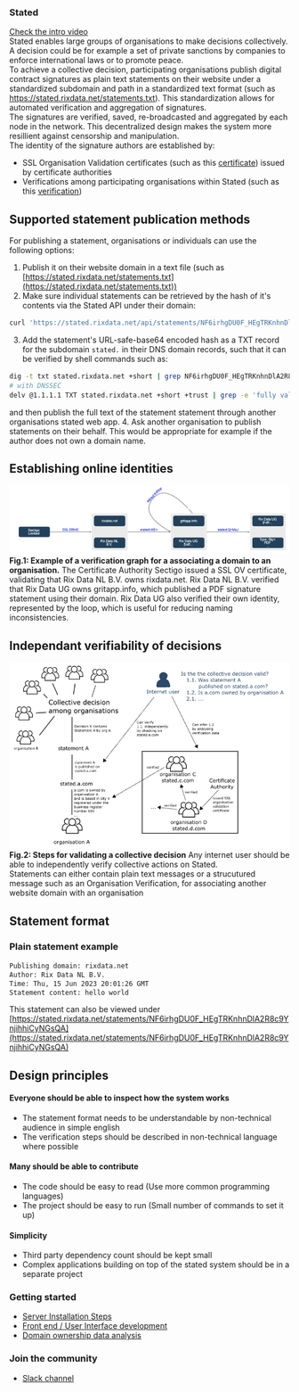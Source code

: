 ### Stated
[Check the intro video](https://www.youtube.com/watch?v=TTRtQjeuIAE)<br/>
Stated enables large groups of organisations to make decisions collectively.<br />
A decision could be for example a set of private sanctions by companies to enforce international laws or to promote peace.<br />
To achieve a collective decision, participating organisations publish digital contract signatures as plain text statements on their website under a standardized subdomain and path in a standardized text format (such as https://stated.rixdata.net/statements.txt). This standardization allows for automated verification and aggregation of signatures.<br/>
The signatures are verified, saved, re-broadcasted and aggregated by each node in the network. This decentralized design makes the system more resillient against censorship and manipulation.<br/>
The identity of the signature authors are established by:
 - SSL Organisation Validation certificates (such as this [certificate](https://crt.sh/?sha256=2884EC1DE425003B57CFECF80CEE32865E6C9351B57F816F5FA7CC43FE5FA99D)) issued by certificate authorities
 - Verifications among participating organisations within Stated (such as this [verification](https://stated.rixdata.net/statements/FwoLf1njZ3tMAujNh_t6NZy9qV2RDNmDjgqju86yDEo))

## Supported statement publication methods

For publishing a statement, organisations or individuals can use the following options:
1. Publish it on their website domain in a text file (such as [https://stated.rixdata.net/statements.txt](https://stated.rixdata.net/statements.txt))
2. Make sure individual statements can be retrieved by the hash of it's contents via the Stated API under their domain:
```bash
curl 'https://stated.rixdata.net/api/statements/NF6irhgDU0F_HEgTRKnhnDlA2R8c9YnjihhiCyNGsQA'
```
3. Add the statement's URL-safe-base64 encoded hash as a TXT record for the subdomain  `stated.` in their DNS domain records, such that it can be verified by shell commands such as:
```bash
dig -t txt stated.rixdata.net +short | grep NF6irhgDU0F_HEgTRKnhnDlA2R8c9YnjihhiCyNGsQA
# with DNSSEC
delv @1.1.1.1 TXT stated.rixdata.net +short +trust | grep -e 'fully validated' -e 'NF6irhgDU0F_HEgTRKnhnDlA2R8c9YnjihhiCyNGsQA'
```
and then publish the full text of the statement statement through another organisations stated web app.
4. Ask another organisation to publish statements on their behalf. This would be appropriate for example if the author does not own a domain name.
## Establishing online identities

![visualisatiuon](https://github.com/c-riq/stated/blob/master/documents/example_verification_graph.png?raw=true)<br />
<b>Fig.1: Example of a verification graph for a associating a domain to an organisation.</b> The Certificate Authority Sectigo issued a SSL OV certificate, validating that Rix Data NL B.V. owns rixdata.net. Rix Data NL B.V. verified that Rix Data UG owns gritapp.info, which published a PDF signature statement using their domain. Rix Data UG also verified their own identity, represented by the loop, which is useful for reducing naming inconsistencies.

## Independant verifiability of decisions

![visualisatiuon](https://github.com/c-riq/stated/blob/master/documents/diagram.png?raw=true)
<b>Fig.2: Steps for validating a collective decision</b> Any internet user should be able to independently verify collective actions on Stated.
<br />
Statements can either contain plain text messages or a strucutured message such as an Organisation Verification, for associating another website domain with an organisation


## Statement format
### Plain statement example
```
Publishing domain: rixdata.net
Author: Rix Data NL B.V.
Time: Thu, 15 Jun 2023 20:01:26 GMT
Statement content: hello world
```
This statement can also be viewed under [https://stated.rixdata.net/statements/NF6irhgDU0F_HEgTRKnhnDlA2R8c9YnjihhiCyNGsQA](https://stated.rixdata.net/statements/NF6irhgDU0F_HEgTRKnhnDlA2R8c9YnjihhiCyNGsQA)

## Design principles
#### Everyone should be able to inspect how the system works
- The statement format needs to be understandable by non-technical audience in simple english
- The verification steps should be described in non-technical language where possible
#### Many should be able to contribute
- The code should be easy to read (Use more common programming languages)
- The project should be easy to run (Small number of commands to set it up)
#### Simplicity
- Third party dependency count should be kept small
- Complex applications building on top of the stated system should be in a separate project

### Getting started
- [Server Installation Steps](https://github.com/c-riq/stated/blob/master/backend/README.md)
- [Front end / User Interface development](https://github.com/c-riq/stated/blob/master/frontend/README.md)
- [Domain ownership data analysis](https://github.com/c-riq/stated/blob/master/analysis/README.md)

### Join the community
- [Slack channel](https://join.slack.com/t/stated/shared_invite/zt-24r6gz86t-gy9TADMabaA0e1UQ1it~4g)
